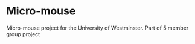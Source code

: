 # Micro-mouse
Micro-mouse project for the University of Westminster.
Part of 5 member group project
